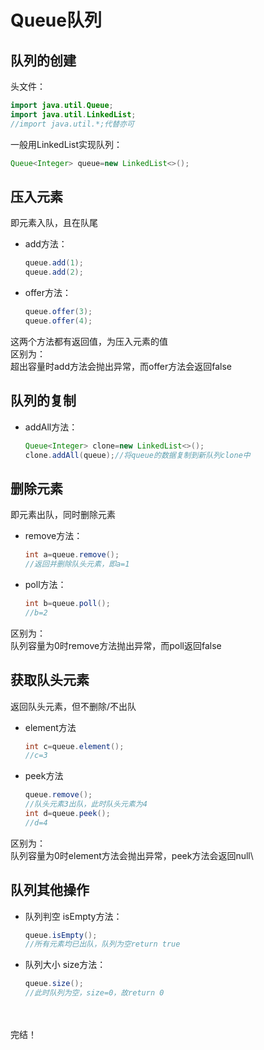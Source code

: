 # Queue队列
## 队列的创建
头文件：
```java
import java.util.Queue;
import java.util.LinkedList;
//import java.util.*;代替亦可
```
一般用LinkedList实现队列：
```java
Queue<Integer> queue=new LinkedList<>();
```
## 压入元素
即元素入队，且在队尾
* add方法：
    ```java
    queue.add(1);
    queue.add(2);
    ```
* offer方法：
    ```java
    queue.offer(3);
    queue.offer(4);
    ```
这两个方法都有返回值，为压入元素的值\
区别为：\
超出容量时add方法会抛出异常，而offer方法会返回false
## 队列的复制
* addAll方法：
  ```java
  Queue<Integer> clone=new LinkedList<>();
  clone.addAll(queue);//将queue的数据复制到新队列clone中
  ```
## 删除元素
即元素出队，同时删除元素
* remove方法：
    ```java
    int a=queue.remove();
    //返回并删除队头元素，即a=1
    ```
* poll方法：
  ```java
  int b=queue.poll();
  //b=2
  ```
区别为：\
队列容量为0时remove方法抛出异常，而poll返回false
## 获取队头元素
返回队头元素，但不删除/不出队
* element方法
  ```java
  int c=queue.element();
  //c=3
  ```
* peek方法
  ```java
  queue.remove();
  //队头元素3出队，此时队头元素为4
  int d=queue.peek();
  //d=4
  ```
区别为：\
队列容量为0时element方法会抛出异常，peek方法会返回null\
## 队列其他操作
* 队列判空
  isEmpty方法：
  ```java
  queue.isEmpty();
  //所有元素均已出队，队列为空return true
  ```
* 队列大小
  size方法：
  ```java
  queue.size();
  //此时队列为空，size=0，故return 0
  ```
\
\
完结！
